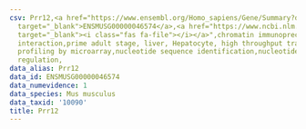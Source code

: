 ```yaml
---
csv: Prr12,<a href="https://www.ensembl.org/Homo_sapiens/Gene/Summary?db=core;g=ENSMUSG00000046574"
  target="_blank">ENSMUSG00000046574</a>,<a href="https://www.ncbi.nlm.nih.gov/pubmed/23834426"
  target="_blank"><i class="fas fa-file"></i></a>",chromatin immunoprecipitation assay,direct
  interaction,prime adult stage, liver, Hepatocyte, high throughput transcription
  profiling by microarray,nucleotide sequence identification,nucleotide sequence identification,transcriptional
  regulation,
data_alias: Prr12
data_id: ENSMUSG00000046574
data_numevidence: 1
data_species: Mus musculus
data_taxid: '10090'
title: Prr12
---
```

